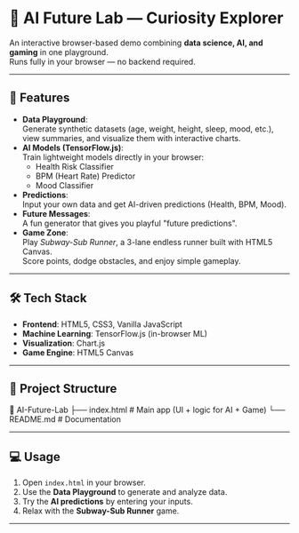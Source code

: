 # 🤖 AI Future Lab — Curiosity Explorer

An interactive browser-based demo combining **data science, AI, and gaming** in one playground.  
Runs fully in your browser — no backend required.

---

## 🚀 Features
- **Data Playground**:  
  Generate synthetic datasets (age, weight, height, sleep, mood, etc.), view summaries, and visualize them with interactive charts.
- **AI Models (TensorFlow.js)**:  
  Train lightweight models directly in your browser:  
  - Health Risk Classifier  
  - BPM (Heart Rate) Predictor  
  - Mood Classifier  
- **Predictions**:  
  Input your own data and get AI-driven predictions (Health, BPM, Mood).  
- **Future Messages**:  
  A fun generator that gives you playful "future predictions".  
- **Game Zone**:  
  Play *Subway-Sub Runner*, a 3-lane endless runner built with HTML5 Canvas.  
  Score points, dodge obstacles, and enjoy simple gameplay.  

---

## 🛠️ Tech Stack
- **Frontend**: HTML5, CSS3, Vanilla JavaScript  
- **Machine Learning**: TensorFlow.js (in-browser ML)  
- **Visualization**: Chart.js  
- **Game Engine**: HTML5 Canvas  

---

## 📂 Project Structure

📁 AI-Future-Lab
├── index.html # Main app (UI + logic for AI + Game)
└── README.md # Documentation

---

## 💻 Usage
1. Open `index.html` in your browser.  
2. Use the **Data Playground** to generate and analyze data.  
3. Try the **AI predictions** by entering your inputs.  
4. Relax with the **Subway-Sub Runner** game.  

---

